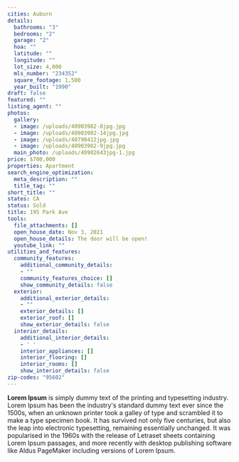 ```yaml
---
cities: Auburn
details:
  bathrooms: "3"
  bedrooms: "2"
  garage: "2"
  hoa: ""
  latitude: ""
  longitude: ""
  lot_size: 4,000
  mls_number: "234352"
  square_footage: 1,500
  year_built: "1990"
draft: false
featured: ""
listing_agent: ""
photos:
  gallery:
  - image: /uploads/40903982-8jpg.jpg
  - image: /uploads/40903982-14jpg.jpg
  - image: /uploads/40798412jpg.jpg
  - image: /uploads/40903982-9jpg.jpg
  main_photo: /uploads/40902643jpg-1.jpg
price: $700,000
properties: Apartment
search_engine_optimization:
  meta_description: ""
  title_tag: ""
short_title: ""
states: CA
status: Sold
title: 195 Park Ave
tools:
  file_attachments: []
  open_house_date: Nov 3, 2021
  open_house_details: The door will be open!
  youtube_link: ""
utilities_and_features:
  community_features:
    additional_community_details:
    - ""
    community_features_choice: []
    show_community_details: false
  exterior:
    additional_exterior_details:
    - ""
    exterior_details: []
    exterior_roof: []
    show_exterior_details: false
  interior_details:
    additional_interior_details:
    - ' '
    interior_appliances: []
    interior_flooring: []
    interior_rooms: []
    show_interior_details: false
zip-codes: "95602"
---
```


**Lorem Ipsum**&nbsp;is simply dummy text of the printing and typesetting industry. Lorem Ipsum has been the industry's standard dummy text ever since the 1500s, when an unknown printer took a galley of type and scrambled it to make a type specimen book. It has survived not only five centuries, but also the leap into electronic typesetting, remaining essentially unchanged. It was popularised in the 1960s with the release of Letraset sheets containing Lorem Ipsum passages, and more recently with desktop publishing software like Aldus PageMaker including versions of Lorem Ipsum.

